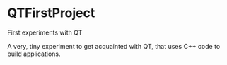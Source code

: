 # QTFirstProject
First experiments with QT

A very, tiny experiment to get acquainted with QT, that uses C++ code to build applications.
